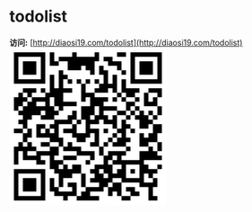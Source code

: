 # todolist
**访问:**   [http://diaosi19.com/todolist](http://diaosi19.com/todolist)  
![todolist](img/visit-todo.png)